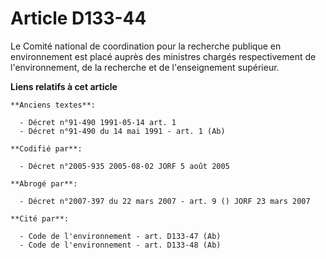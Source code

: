 # Article D133-44

Le Comité national de coordination pour la recherche publique en environnement est placé auprès des ministres chargés
respectivement de l'environnement, de la recherche et de l'enseignement supérieur.

**Liens relatifs à cet article**

	**Anciens textes**:

	  - Décret n°91-490 1991-05-14 art. 1
	  - Décret n°91-490 du 14 mai 1991 - art. 1 (Ab)

	**Codifié par**:

	  - Décret n°2005-935 2005-08-02 JORF 5 août 2005

	**Abrogé par**:

	  - Décret n°2007-397 du 22 mars 2007 - art. 9 () JORF 23 mars 2007

	**Cité par**:

	  - Code de l'environnement - art. D133-47 (Ab)
	  - Code de l'environnement - art. D133-48 (Ab)
